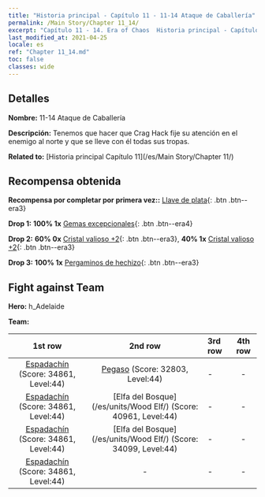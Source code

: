 ```yaml
---
title: "Historia principal - Capítulo 11 - 11-14 Ataque de Caballería"
permalink: /Main Story/Chapter 11_14/
excerpt: "Capítulo 11 - 14. Era of Chaos  Historia principal - Capítulo 11_14. 11-14 Ataque de Caballería"
last_modified_at: 2021-04-25
locale: es
ref: "Chapter 11_14.md"
toc: false
classes: wide
---
```


## Detalles

 **Nombre:** 11-14 Ataque de Caballería

 **Descripción:** Tenemos que hacer que Crag Hack fije su atención en el enemigo al norte y que se lleve con él todas sus tropas.

 **Related to:** [Historia principal Capítulo 11](/es/Main Story/Chapter 11/)

## Recompensa obtenida

 **Recompensa por completar por primera vez::** [Llave de plata](/ItemsES/con_693/){: .btn .btn--era3}

 **Drop 1:** **100% 1x** [Gemas excepcionales](/ItemsES/mat_37/){: .btn .btn--era4}

 **Drop 2:** **60% 0x** [Cristal valioso +2](/ItemsES/mat_31/){: .btn .btn--era3}, **40% 1x** [Cristal valioso +2](/ItemsES/mat_31/){: .btn .btn--era3}

 **Drop 3:** **100% 1x** [Pergaminos de hechizo](/ItemsES/con_694/){: .btn .btn--era3}


## Fight against Team
 **Hero:** h_Adelaide

 **Team:**


  | 1st row | 2nd row | 3rd row | 4th row |
  |:----:|:----:|:----|:----:|
  | [Espadachín](/es/units/Swordsman/) (Score: 34861, Level:44)  | [Pegaso](/es/units/Pegasus/) (Score: 32803, Level:44)  | - | - |
  | [Espadachín](/es/units/Swordsman/) (Score: 34861, Level:44)  | [Elfa del Bosque](/es/units/Wood Elf/) (Score: 40961, Level:44)  | - | - |
  | [Espadachín](/es/units/Swordsman/) (Score: 34861, Level:44)  | [Elfa del Bosque](/es/units/Wood Elf/) (Score: 34099, Level:44)  | - | - |
  | [Espadachín](/es/units/Swordsman/) (Score: 34861, Level:44)  | - | - | - |


